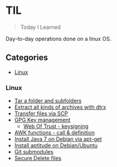 # TIL
> Today I Learned

Day-to-day operations done on a linux OS.

## Categories
* [Linux]()

### Linux
* [Tar a folder and subfolders][1]
* [Extract all kinds of archives with dtrx][2]
* [Transfer files via SCP][3]
* [GPG Key management][4]
  * [Web Of Trust - keysigning][5]
* [AWK functions - call & definition][6]
* [Install Java 7 on Debian via apt-get][7]
* [Install aptitude on Debian/Ubuntu][8]
* [Git submodules][9]
* [Secure Delete files][10]

[1]: https://github.com/dminca/dotfiles/tree/master/MiniDocs/archiving/tar-folder-and-subfolders.md
[2]: https://github.com/dminca/dotfiles/tree/master/MiniDocs/archiving/extract-everything.md
[3]: https://github.com/dminca/dotfiles/tree/master/MiniDocs/remoteOps/scp-file-transfer.md
[4]: https://github.com/dminca/dotfiles/tree/master/MiniDocs/gpgOps
[5]: https://github.com/dminca/dotfiles/tree/master/MiniDocs/gpgOps/web-of-trust-keysigning.md
[6]: https://github.com/dminca/dotfiles/tree/master/MiniDocs/awk/calling-and-defining-awk-functions.md
[7]: https://github.com/dminca/dotfiles/tree/master/MiniDocs/debian/install-java7-debian.md
[8]: https://github.com/dminca/dotfiles/tree/master/MiniDocs/debian/install-aptitude-debian-ubuntu.md
[9]: https://github.com/dminca/dotfiles/tree/master/MiniDocs/git/submodules.md
[10]: https://github.com/dminca/dotfiles/tree/master/MiniDocs/deleting/secure-delete.md
